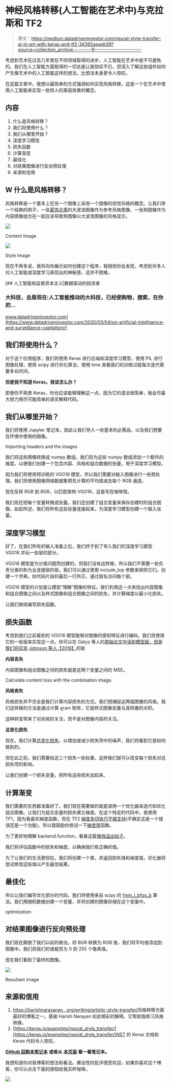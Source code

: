 # 神经风格转移(人工智能在艺术中)与克拉斯和 TF2

> 原文：<https://medium.datadriveninvestor.com/neural-style-transfer-ai-in-art-with-keras-and-tf2-34392aeaeb39?source=collection_archive---------9----------------------->

考虑到艺术在过去几年里在不同领域取得的进步，人工智能在艺术中是不可避免的。我们在人工智能方面取得的一切总是让我惊叹不已，但深入了解这些组件如何产生像艺术中的人工智能这样的想法，比想法本身更令人惊叹。

在这篇文章中，我想以最简单的方式强调如何实现风格转换，这是一个在艺术中使用人工智能来实现一些惊人的美丽效果的概念。

## 内容

1.  什么是风格转移？
2.  我们将使用什么？
3.  我们从哪里开始？
4.  深度学习模型
5.  损失函数
6.  计算渐变
7.  最佳化
8.  对结果图像进行反向预处理
9.  来源和信用

## W 什么是风格转移？

风格转移是一个基本上在另一个图像上采用一个图像的视觉风格的概念。让我们举一个经典的例子，一张[葛饰北斋](https://en.wikipedia.org/wiki/Katsushika_Hokusai)的大波浪图像作为参考风格图像，一张狗图像作为内容图像组合在一起应该导致狗图像以大波浪图像的风格显示。

![](img/dedd5d25a58fbe624528aa570d067041.png)

Content Image

![](img/62e50dddd4379904c8be7ed6b8056a61.png)

Style Image

现在不再多说，我将向你展示如何创建这个程序，我相信你会发现，考虑到许多人对人工智能或深度学习表现出的神秘感，这并不困难。

[](https://www.datadriveninvestor.com/2020/03/04/on-artificial-intelligence-and-surveillance-capitalism/) [## 人工智能和监督资本主义|数据驱动的投资者

### 大科技，总是现在:人工智能推动的大科技，已经使购物，搜索，在你的…

www.datadriveninvestor.com](https://www.datadriveninvestor.com/2020/03/04/on-artificial-intelligence-and-surveillance-capitalism/) 

## 我们将使用什么？

对于这个应用程序，我们将使用 Keras 进行后端和深度学习模型，使用 PIL 进行图像处理，使用 scipy 进行优化算法，使用 time 查看我们的训练过程每次迭代需要多长时间。

**但是我不知道 Keras。我该怎么办？**

即使你不熟悉 Keras，你也应该能够理解这一点，因为它的语法很简单，我会尽最大努力用尽可能简单的语言解释代码。

## 我们从哪里开始？

我们将使用 Jupyter 笔记本，因此让我们导入一些基本的必需品，以及我们想要在环境中使用的图像。

Importing headers and the images

我们将这些图像转换成 numpy 数组。我们将为这些 numpy 数组添加一个额外的维度，以便我们创建一个包含内容、风格和组合数据的张量，用于深度学习模型。

因为我们将使用预训练的 VGG16 模型，所以我们需要对输入图像进行一些预处理。我们将使用图像网络数据集预先计算的平均值减去每个 RGB 通道。

现在反转 RGB 到 BGR，以匹配架构 VGG16，这是写在咖啡馆。

我们现在把每个变量转换成张量。我们还创建了组合变量来保存创建时的组合图像。如前所述，我们将所有这些张量连接起来，为深度学习模型创建一个输入张量。

## 深度学习模型

好了，在我们所有的输入准备之后，我们终于到了导入我们的深度学习模型 VGG16 并玩一些层的部分。

VGG16 模型是为分类问题而创建的，但我们没有这样做，所以我们不需要一些负责分类的称为全连接层的层。我们可以通过使用 include_top 参数来排除它们。创建一个字典，如代码片段的最后一行所示，通过层名访问每个层。

VGG16 模型的计划是让模型“理解”图像的特征。我们利用这一点来找出内容图像和组合图像之间以及样式图像和组合图像之间的损失，并计算梯度以最小化损失。

让我们继续编写损失函数。

## 损失函数

考虑到我们之前看到的 VGG16 模型能够对图像的感知特征进行编码。我们将使用它的一些层来实现这一点。你可以在 Gatys 等人的[原始论文中读到模型层，但是我们将实现](https://arxiv.org/abs/1508.06576) [Johnson 等人【2016】](https://arxiv.org/abs/1603.08155)的层

**内容丢失**

内容图像和组合图像之间的损失就是这两个变量之间的 MSE。

Calculate content loss with the combination image.

**风格丧失**

风格损失并不完全是我们计算内容损失的方式。我们想捕捉这两幅图像的风格。我们这样做的方法是通过计算 gram 矩阵，它是样式图像变量与其转置的点积。

这种转变带来了对风格的关注，而不是对图像内容的关注。

**总变化损失**

现在，我们计算[总变化损失](https://arxiv.org/abs/1412.0035)，以增加或减少损失项中的噪声，我们将看到它是如何做到的。

但在此之前，我们需要给这三个损失一些权重，这样我们就可以改变每个损失对总损失项的影响。

让我们创建一个损失变量，把所有这些损失加起来。

## 计算渐变

我们需要的东西都准备好了。我们现在需要做的就是调用一个优化器来迭代和优化组合图像。让我们为组合变量的损失建立梯度。在这个特定的代码中，我使用 TF1，因为我喜欢梯度函数，但在 TF2 [梯度急切执行不被支持](https://github.com/tensorflow/tensorflow/issues/34235)(不确定这是一个错误还是一个功能)，所以我鼓励你尝试一下[梯度带](https://www.tensorflow.org/api_docs/python/tf/GradientTape)函数。

为了更好地理解 backend.function，看看这篇[堆栈溢出帖子](https://stackoverflow.com/questions/48142181/whats-the-purpose-of-keras-backend-function)。

我们将评估函数中的损失和梯度，以确保我们有正确的值。

为了让我们的生活更轻松，我们将创建一个类，并返回损失值和梯度值，优化器将尝试修改这些值以产生最佳结果。

## 最佳化

所以让我们编写优化部分的代码。我们将使用来自 scipy 的 [fmin_l_bfgs_b](https://docs.scipy.org/doc/scipy/reference/generated/scipy.optimize.fmin_l_bfgs_b.html) 算法。我们用随机数据创建一个变量，并将创建的图像存储在这个变量中。

optimization

## 对结果图像进行反向预处理

我们现在颠倒了我们以前的做法。将 BGR 转换为 RGB 值，我们将平均值添加到图像中。我们将我们的值裁剪为 0 到 255 个像素值。

现在我们看到了最终的图像。

![](img/1fe149b9ace34dc95277121e0ac091d9.png)

Resultant image

## 来源和信用

1.  [https://harishnarayanan . org/writing/artistic-style-transfer/](https://harishnarayanan.org/writing/artistic-style-transfer/)风格转移方面最好的博客之一。感谢 Harish Narayan 如此精彩的解释。它帮助我练习风格转换。
2.  [https://keras.io/examples/neural_style_transfer/](https://keras.io/examples/neural_style_transfer/)NST 的 Keras 文档和 Keras 代码令人惊叹。

[**Github 回购本笔记本**](https://github.com/anand0427/style-transfer-with-keras) **或者从** [**本页面**](https://anand0427.github.io/style-transfer-with-keras/) **看一看笔记本。**

我想知道你对我博客的想法和看法。建设性的批评很受欢迎。如果你喜欢这个博客，你可以点击下面的按钮给我买杯咖啡。

[![](img/6d60b235fcc46a4bd696b90e886419ee.png)](https://www.buymeacoffee.com/anand0427)